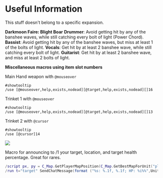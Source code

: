 # Useful Information
This stuff doesn't belong to a specific expansion.

**__Darkmoon Faire:  Blight Boar__**
**Drummer**:  Avoid getting hit by any of the banshee waves, while still catching every bolt of light (Power Chord).
**Bassist**:  Avoid getting hit by any of the banshee waves, but miss at least 1 of the bolts of light.
**Vocals**:  Get hit by at least 2 banshee wave, while still catching every bolt of light.
**Guitarist**:  Get hit by at least 2 banshee wave, and miss at least 2 bolts of light.

**Miscellaneous macros using item slot numbers**

Main Hand weapon with `@mouseover`
```
#showtooltip
/use [@mouseover,help,exists,nodead][@target,help,exists,nodead][]16
```

Trinket 1 with `@mouseover`
```
#showtooltip
/use [@mouseover,help,exists,nodead][@target,help,exists,nodead][]13
```

Trinket 2 with `@cursor`
```
#showtooltip
/use [@cursor]14
```
<img src="/Inversion/Other/item-slots.png">

Macro for announcing to /1 your target, location, and target health percentage.  Great for rares.
```Lua
/script px, py = C_Map.GetPlayerMapPosition(C_Map.GetBestMapForUnit("player"), "player"):GetXY()
/run t="target" SendChatMessage(format ("%s: %.1f, %.1f; HP: %i%%",UnitName(t),px*100,py*100,(UnitHealth(t)/UnitHealthMax(t)*100)),  "CHANNEL", nil, 1);
```
